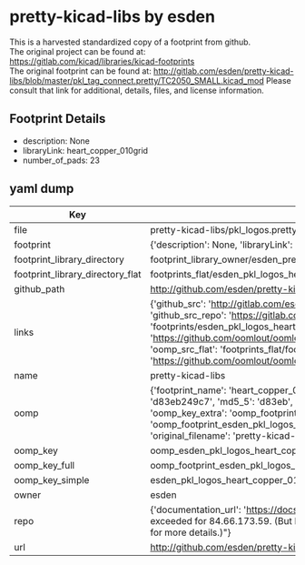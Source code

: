 # pretty-kicad-libs by esden  
This is a harvested standardized copy of a footprint from github.  
The original project can be found at:  
https://gitlab.com/kicad/libraries/kicad-footprints  
The original footprint can be found at:
http://gitlab.com/esden/pretty-kicad-libs/blob/master/pkl_tag_connect.pretty/TC2050_SMALL.kicad_mod
Please consult that link for additional, details, files, and license information.  
## Footprint Details
* description: None  
* libraryLink: heart_copper_010grid  
* number_of_pads: 23  
## yaml dump  
| Key | Value |  
| --- | --- |  
| file | pretty-kicad-libs/pkl_logos.pretty/heart_copper_010grid.kicad_mod |  
| footprint | {'description': None, 'libraryLink': 'heart_copper_010grid', 'number_of_pads': 23} |  
| footprint_library_directory | footprint_library_owner/esden_pretty-kicad-libs |  
| footprint_library_directory_flat | footprints_flat/esden_pkl_logos_heart_copper_010grid/working |  
| github_path | http://github.com/esden/pretty-kicad-libs/blob/master/pkl_logos.pretty/heart_copper_010grid.kicad_mod |  
| links | {'github_src': 'http://gitlab.com/esden/pretty-kicad-libs/blob/master/pkl_tag_connect.pretty/TC2050_SMALL.kicad_mod', 'github_src_repo': 'https://gitlab.com/kicad/libraries/kicad-footprints', 'oomp_bot': 'footprints/esden_pkl_logos_heart_copper_010grid/working', 'oomp_bot_github': 'https://github.com/oomlout/oomlout_oomp_footprint_bot/tree/main/footprints/esden_pkl_logos_heart_copper_010grid/working', 'oomp_src_flat': 'footprints_flat/footprints_flat/esden_pkl_logos_heart_copper_010grid/working', 'oomp_src_flat_github': 'https://github.com/oomlout/oomlout_oomp_footprint_src/tree/main/footprints_flat/esden_pkl_logos_heart_copper_010grid/working'} |  
| name | pretty-kicad-libs |  
| oomp | {'footprint_name': 'heart_copper_010grid', 'library_name': 'pkl_logos', 'md5': 'd83eb249c7832cc51857fa46cb6b897c', 'md5_10': 'd83eb249c7', 'md5_5': 'd83eb', 'md5_6': 'd83eb2', 'oomp_key': 'oomp_esden_pkl_logos_heart_copper_010grid', 'oomp_key_extra': 'oomp_footprint_esden_pkl_logos_heart_copper_010grid', 'oomp_key_full': 'oomp_footprint_esden_pkl_logos_heart_copper_010grid_d83eb2', 'oomp_key_simple': 'esden_pkl_logos_heart_copper_010grid', 'original_filename': 'pretty-kicad-libs/pkl_logos.pretty/heart_copper_010grid.kicad_mod', 'owner_name': 'esden'} |  
| oomp_key | oomp_esden_pkl_logos_heart_copper_010grid |  
| oomp_key_full | oomp_footprint_esden_pkl_logos_heart_copper_010grid |  
| oomp_key_simple | esden_pkl_logos_heart_copper_010grid |  
| owner | esden |  
| repo | {'documentation_url': 'https://docs.github.com/rest/overview/resources-in-the-rest-api#rate-limiting', 'message': "API rate limit exceeded for 84.66.173.59. (But here's the good news: Authenticated requests get a higher rate limit. Check out the documentation for more details.)"} |  
| url | http://github.com/esden/pretty-kicad-libs |  

